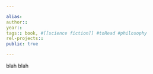 ```yaml
---

alias:
author::
year::
tags:: book, #[[science fiction]] #toRead #philosophy
rel-projects::
public: true

---
```



blah blah
